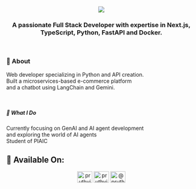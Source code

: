

<h1 align="center">
  <a href="https://git.io/typing-svg">
<img src="https://readme-typing-svg.demolab.com?font=Montserrat&weight=500&size=24&duration=2000&pause=1000&center=true&vCenter=true&random=false&width=435&lines=Hi+there!+%F0%9F%91%8B+I'm+Muzzamil+Hussain" />
  </a>
</h1>

 <h3 align="center">
  A passionate Full Stack Developer with expertise in Next.js, TypeScript, Python, FastAPI and Docker.
  </h3>
  <br/>
<h3>🚀 About</h3>
<p>
Web developer specializing in Python and API creation.<br/> Built a microservices-based e-commerce platform<br/> and a chatbot using LangChain and Gemini. </p>
<br/>

<h5>🌱 What I Do</h5>
<p> Currently focusing on GenAI and AI agent development<br/> and exploring the world of AI agents<br/>Student of PIAIC</p>


<h2>🤝 Available On:</h2>
<div align="center"> 
  
  
<a href="https://twitter.com/@muzzamilh795" target="blank"><img align="center" src="https://raw.githubusercontent.com/rahuldkjain/github-profile-readme-generator/master/src/images/icons/Social/twitter.svg" alt="pruthvirajjad" height="30" width="40" /></a>
<a href="https://www.linkedin.com/in/muzzamil793/" target="blank"><img align="center" src="https://raw.githubusercontent.com/rahuldkjain/github-profile-readme-generator/master/src/images/icons/Social/linked-in-alt.svg" alt="pruthviraj jadhav" height="30" width="40" /></a> <!-- sqlite, safari, google-chrome are other good icon options -->
<a href="https://www.instagram.com/m7zzamil/" target="blank"><img align="center" src="https://raw.githubusercontent.com/rahuldkjain/github-profile-readme-generator/master/src/images/icons/Social/instagram.svg" alt="@pruthvirajjadhav1" height="30" width="40" /></a>
</div>

<!---
mini-duo-art/mini-duo-art is a ✨ special ✨ repository because its `README.md` (this file) appears on your GitHub profile.
You can click the Preview link to take a look at your changes.
--->
